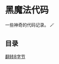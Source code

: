 # 黑魔法代码

一些神奇的代码记录。  :magic_wand:

## 目录

[翻转8字节](https://github.com/CnLzh/NoteBook/tree/main/MagicCode/src/ReverseUint32.cc)